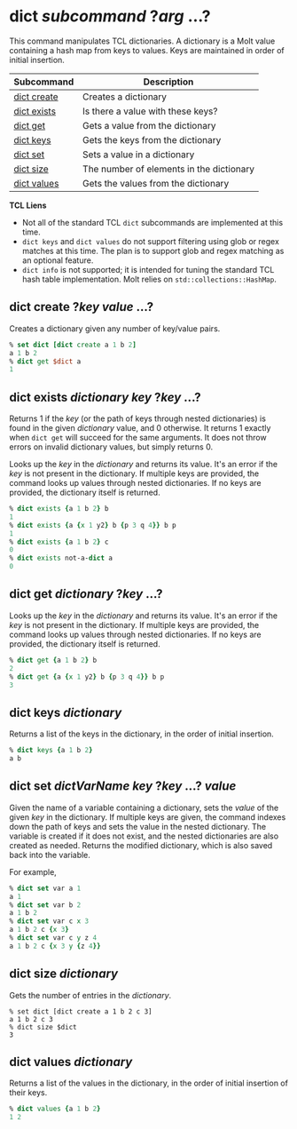 # dict *subcommand* ?*arg* ...?

This command manipulates TCL dictionaries.  A dictionary is a Molt value containing a hash map
from keys to values.  Keys are maintained in order of initial insertion.

| Subcommand                                       | Description                                  |
| ------------------------------------------------ | -------------------------------------------- |
| [dict create](#dict-create-key-value-)           | Creates a dictionary                         |
| [dict exists](#dict-exists-dictionary-key-key-)  | Is there a value with these keys?            |
| [dict get](#dict-get-dictionary-key-)            | Gets a value from the dictionary             |
| [dict keys](#dict-keys-dictionary)               | Gets the keys from the dictionary            |
| [dict set](#dict-set-dictvarname-key-key--value) | Sets a value in a dictionary                 |
| [dict size](#dict-size-dictionary)               | The number of elements in the dictionary     |
| [dict values](#dict-values-dictionary)           | Gets the values from the dictionary          |

**TCL Liens**

* Not all of the standard TCL `dict` subcommands are implemented at this time.
* `dict keys` and `dict values` do not support filtering using glob or regex matches
   at this time.  The plan is to support glob and regex matching as an optional feature.
* `dict info` is not supported; it is intended for tuning the standard TCL hash table
  implementation.  Molt relies on `std::collections::HashMap`.

## dict create ?*key* *value* ...?

Creates a dictionary given any number of key/value pairs.

```tcl
% set dict [dict create a 1 b 2]
a 1 b 2
% dict get $dict a
1
```

## dict exists *dictionary* *key* ?*key* ...?

Returns 1 if the *key* (or the path of keys through nested dictionaries) is found in the
given *dictionary* value, and 0 otherwise.  It returns 1 exactly when `dict get` will
succeed for the same arguments.  It does not throw errors on invalid dictionary values, but
simply returns 0.

Looks up the *key* in the *dictionary* and returns its value.  It's an error if the *key* is
not present in the dictionary.  If multiple keys are provided, the command looks up values
through nested dictionaries.  If no keys are provided, the dictionary itself is returned.

```tcl
% dict exists {a 1 b 2} b
1
% dict exists {a {x 1 y2} b {p 3 q 4}} b p
1
% dict exists {a 1 b 2} c
0
% dict exists not-a-dict a
0
```

## dict get *dictionary* ?*key* ...?

Looks up the *key* in the *dictionary* and returns its value.  It's an error if the *key* is
not present in the dictionary.  If multiple keys are provided, the command looks up values
through nested dictionaries.  If no keys are provided, the dictionary itself is returned.

```tcl
% dict get {a 1 b 2} b
2
% dict get {a {x 1 y2} b {p 3 q 4}} b p
3
```

## dict keys *dictionary*

Returns a list of the keys in the dictionary, in the order of initial insertion.

```tcl
% dict keys {a 1 b 2}
a b
```

## dict set *dictVarName* *key* ?*key* ...? *value*

Given the name of a variable containing a dictionary, sets the *value* of the given *key* in
the dictionary. If multiple keys are given, the command indexes down the path of keys and sets
the value in the nested dictionary.  The variable is created if it does not exist, and the nested
dictionaries are also created as needed.  Returns the modified dictionary, which is also saved
back into the variable.

For example,

```tcl
% dict set var a 1
a 1
% dict set var b 2
a 1 b 2
% dict set var c x 3
a 1 b 2 c {x 3}
% dict set var c y z 4
a 1 b 2 c {x 3 y {z 4}}
```

## dict size *dictionary*

Gets the number of entries in the *dictionary*.

```
% set dict [dict create a 1 b 2 c 3]
a 1 b 2 c 3
% dict size $dict
3
```

## dict values *dictionary*

Returns a list of the values in the dictionary, in the order of initial insertion of
their keys.

```tcl
% dict values {a 1 b 2}
1 2
```
